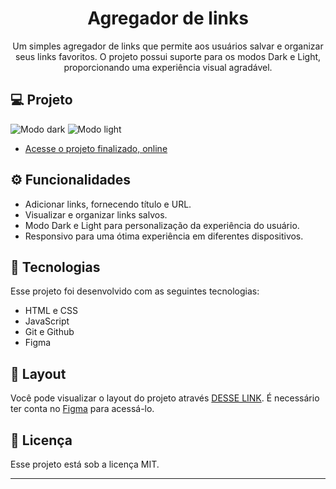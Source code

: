 <h1 align="center"> Agregador de links </h1>

<p align="center">
Um simples agregador de links que permite aos usuários salvar e organizar seus links favoritos. O projeto possui suporte para os modos Dark e Light, proporcionando uma experiência visual agradável.
</p>

## 💻 Projeto

![Modo dark](img/previw-dark.jpg "Agregador de Links-dark")
![Modo light](img/previw-light.jpg "Agregador de Links-light")

- [Acesse o projeto finalizado, online](https://matheusmiko.github.io/Projeto---Agregador-de-links/)

## ⚙️ Funcionalidades

- Adicionar links, fornecendo título e URL.
- Visualizar e organizar links salvos.
- Modo Dark e Light para personalização da experiência do usuário.
- Responsivo para uma ótima experiência em diferentes dispositivos.

## 🚀 Tecnologias

Esse projeto foi desenvolvido com as seguintes tecnologias:

- HTML e CSS
- JavaScript
- Git e Github
- Figma

## 🔖 Layout

Você pode visualizar o layout do projeto através [DESSE LINK](https://www.figma.com/community/file/1187422022288947321). É necessário ter conta no [Figma](https://figma.com) para acessá-lo.

## 📃 Licença

Esse projeto está sob a licença MIT.

---
